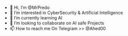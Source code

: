 - 👋 Hi, I’m @MrPredo
- 👀 I’m interested in CyberSecurity & Artificial Intelligence 
- 🌱 I’m currently learning AI
- 💞️ I’m looking to collaborate on AI safe Projects 
- 📫 How to reach me On Telegram >> @Ahed00

<!---
MrPredo/MrPredo is a ✨ special ✨ repository because its `README.md` (this file) appears on your GitHub profile.
You can click the Preview link to take a look at your changes.
--->
